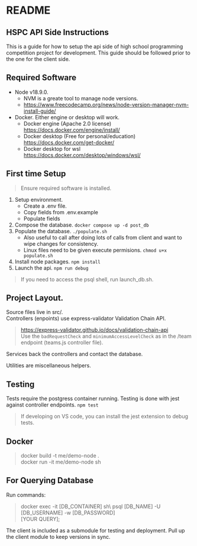# README

## HSPC API Side Instructions
This is a guide for how to setup the api side of high school programming competition project for development. This guide should be followed prior to the one for the client side.


## Required Software
* Node v18.9.0.
    * NVM is a greate tool to manage node versions.
    * https://www.freecodecamp.org/news/node-version-manager-nvm-install-guide/
* Docker. Either engine or desktop will work.
    * Docker engine (Apache 2.0 license) https://docs.docker.com/engine/install/
    * Docker desktop (Free for personal/education) https://docs.docker.com/get-docker/
    * Docker desktop for wsl https://docs.docker.com/desktop/windows/wsl/

## First time Setup
> Ensure required software is installed.
1. Setup environment.
    * Create a .env file.
    * Copy fields from .env.example
    * Populate fields
1. Compose the database. `docker compose up -d post_db`
1. Populate the database. `./populate.sh`
    * Also useful to call after doing lots of calls from client and want to wipe changes for consistency.
    * Linux files need to be given execute permisions. `chmod u+x populate.sh`
1. Install node packages. `npm install`
1. Launch the api. `npm run debug`

> If you need to access the psql shell, run launch_db.sh.

## Project Layout.
Source files live in src/. <br/>
Controllers (enpoints) use express-validator Validation Chain API.
> https://express-validator.github.io/docs/validation-chain-api <br />
> Use the `badRequestCheck` and `minimumAccessLevelCheck` as in the /team endpoint (teams.js controller file).

Services back the controllers and contact the database.

Utilities are miscellaneous helpers.


## Testing
Tests require the postgress container running. Testing is done with jest against controller endpoints. `npm test`
> If developing on VS code, you can install the jest extension to debug tests.

## Docker
>docker build -t me/demo-node .\
>docker run -it me/demo-node sh

## For Querying Database
Run commands: 
>docker exec -it [DB_CONTAINER] sh\ 
>psql [DB_NAME] -U [DB_USERNAME] -w [DB_PASSWORD]\
>[YOUR QUERY];

The client is included as a submodule for testing and deployment. Pull up the client module to keep versions in sync.

